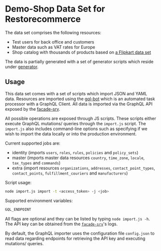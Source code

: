 # Demo-Shop Data Set for Restorecommerce

The data set comprises the following resources:

- Test users for back office and customers
- Master data such as VAT rates for Europe
- Shop catalog with thousands of products based on [a Flipkart data set](https://www.kaggle.com/pramod7/flipkart-data-insights)

The data is partially generated with a set of generator scripts which reside
under [generator](generator).

## Usage

This data set comes with a set of scripts which import JSON and YAML data.
Resources are imported using the [gql-bot](https://github.com/restorecommerce/gql-bot) which is an automated task processor with a GraphQL Client.
All data is imported via the GraphQL API exposed by the [facade-srv](https://github.com/restorecommerce/facade-srv).

All possible operations are exposed through JS scripts.
These scripts either execute GraphQL mutations/ queries through the `import.js` script.
The `import.js` also includes command-line options such as specifying if we wish
to import the data locally or into the production environment.

Current supported jobs are:

- identity (imports `users`, `roles`, `rules`, `policies` and `policy_sets`)
- master (imports master data resources `country`, `time_zone`, `locale`, `tax_types` and `commands`)
- extra (import resources `organizations`, `addresses`, `contact_point_types`, `contact_points`, `fulfillment_couriers` and `manufacturers`)

Script usage:

```sh
node import.js import -t <access_token> -j <job>
```

Supported environment variables:

```sh
GQL_ENDPOINT
```

All flags are optional and they can be listed by typing `node import.js -h`.
The API key can be obtained from the [`facade-srv`](https://github.com/restorecommerce/facade-srv)'s logs.

By default, the GraphQL importer uses the configuration file `config.json` to read data regarding endpoints for retrieving the API key
and executing mutations/ queries.
